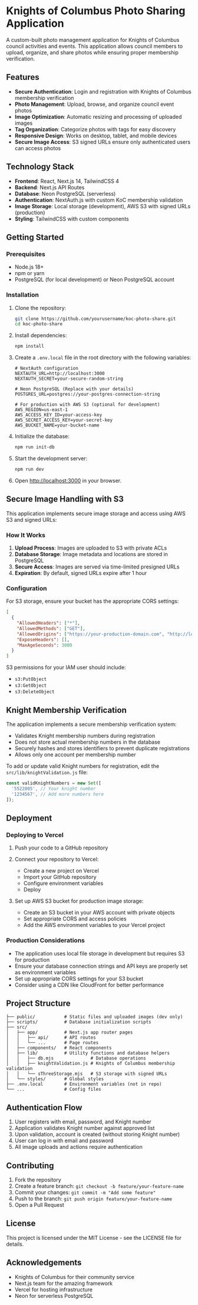 # Knights of Columbus Photo Sharing Application

A custom-built photo management application for Knights of Columbus council activities and events. This application allows council members to upload, organize, and share photos while ensuring proper membership verification.

## Features

- **Secure Authentication**: Login and registration with Knights of Columbus membership verification
- **Photo Management**: Upload, browse, and organize council event photos
- **Image Optimization**: Automatic resizing and processing of uploaded images
- **Tag Organization**: Categorize photos with tags for easy discovery
- **Responsive Design**: Works on desktop, tablet, and mobile devices
- **Secure Image Access**: S3 signed URLs ensure only authenticated users can access photos

## Technology Stack

- **Frontend**: React, Next.js 14, TailwindCSS 4
- **Backend**: Next.js API Routes
- **Database**: Neon PostgreSQL (serverless)
- **Authentication**: NextAuth.js with custom KoC membership validation
- **Image Storage**: Local storage (development), AWS S3 with signed URLs (production)
- **Styling**: TailwindCSS with custom components

## Getting Started

### Prerequisites

- Node.js 18+ 
- npm or yarn
- PostgreSQL (for local development) or Neon PostgreSQL account

### Installation

1. Clone the repository:
   ```bash
   git clone https://github.com/yourusername/koc-photo-share.git
   cd koc-photo-share
   ```

2. Install dependencies:
   ```bash
   npm install
   ```

3. Create a `.env.local` file in the root directory with the following variables:
   ```
   # NextAuth configuration
   NEXTAUTH_URL=http://localhost:3000
   NEXTAUTH_SECRET=your-secure-random-string
   
   # Neon PostgreSQL (Replace with your details)
   POSTGRES_URL=postgres://your-postgres-connection-string
   
   # For production with AWS S3 (optional for development)
   AWS_REGION=us-east-1
   AWS_ACCESS_KEY_ID=your-access-key
   AWS_SECRET_ACCESS_KEY=your-secret-key
   AWS_BUCKET_NAME=your-bucket-name
   ```

4. Initialize the database:
   ```bash
   npm run init-db
   ```

5. Start the development server:
   ```bash
   npm run dev
   ```

6. Open [http://localhost:3000](http://localhost:3000) in your browser.

## Secure Image Handling with S3

This application implements secure image storage and access using AWS S3 and signed URLs:

### How It Works
1. **Upload Process**: Images are uploaded to S3 with private ACLs
2. **Database Storage**: Image metadata and locations are stored in PostgreSQL
3. **Secure Access**: Images are served via time-limited presigned URLs
4. **Expiration**: By default, signed URLs expire after 1 hour

### Configuration
For S3 storage, ensure your bucket has the appropriate CORS settings:

```json
[
  {
    "AllowedHeaders": ["*"],
    "AllowedMethods": ["GET"],
    "AllowedOrigins": ["https://your-production-domain.com", "http://localhost:3000"],
    "ExposeHeaders": [],
    "MaxAgeSeconds": 3000
  }
]
```

S3 permissions for your IAM user should include:
- `s3:PutObject`
- `s3:GetObject`
- `s3:DeleteObject`

## Knight Membership Verification

The application implements a secure membership verification system:

- Validates Knight membership numbers during registration
- Does not store actual membership numbers in the database
- Securely hashes and stores identifiers to prevent duplicate registrations
- Allows only one account per membership number

To add or update valid Knight numbers for registration, edit the `src/lib/knightValidation.js` file:

```javascript
const validKnightNumbers = new Set([
  '5522805', // Your knight number
  '1234567', // Add more numbers here
]);
```

## Deployment

### Deploying to Vercel

1. Push your code to a GitHub repository

2. Connect your repository to Vercel:
   - Create a new project on Vercel
   - Import your GitHub repository
   - Configure environment variables
   - Deploy

3. Set up AWS S3 bucket for production image storage:
   - Create an S3 bucket in your AWS account with private objects
   - Set appropriate CORS and access policies
   - Add the AWS environment variables to your Vercel project

### Production Considerations

- The application uses local file storage in development but requires S3 for production
- Ensure your database connection strings and API keys are properly set as environment variables
- Set up appropriate CORS settings for your S3 bucket
- Consider using a CDN like CloudFront for better performance

## Project Structure

```
├── public/           # Static files and uploaded images (dev only)
├── scripts/          # Database initialization scripts
├── src/
│   ├── app/          # Next.js app router pages
│   │   ├── api/      # API routes
│   │   └── ...       # Page routes
│   ├── components/   # React components
│   ├── lib/          # Utility functions and database helpers
│   │   ├── db.mjs              # Database operations
│   │   ├── knightValidation.js # Knights of Columbus membership validation
│   │   └── sThreeStorage.mjs   # S3 storage with signed URLs
│   └── styles/       # Global styles
├── .env.local        # Environment variables (not in repo)
└── ...               # Config files
```

## Authentication Flow

1. User registers with email, password, and Knight number
2. Application validates Knight number against approved list
3. Upon validation, account is created (without storing Knight number)
4. User can log in with email and password
5. All image uploads and actions require authentication

## Contributing

1. Fork the repository
2. Create a feature branch: `git checkout -b feature/your-feature-name`
3. Commit your changes: `git commit -m "Add some feature"`
4. Push to the branch: `git push origin feature/your-feature-name`
5. Open a Pull Request

## License

This project is licensed under the MIT License - see the LICENSE file for details.

## Acknowledgements

- Knights of Columbus for their community service
- Next.js team for the amazing framework
- Vercel for hosting infrastructure
- Neon for serverless PostgreSQL
